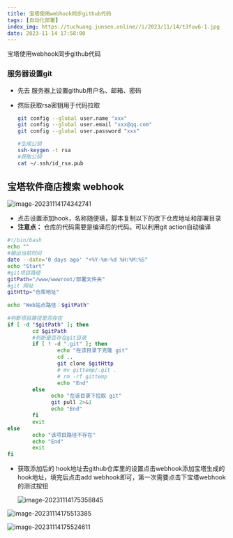 ```yaml
---
title: 宝塔使用webhook同步github代码
tags: [自动化部署]
index_img: https://tuchuang.junsen.online//i/2023/11/14/t3fuv6-1.jpg
date: 2023-11-14 17:58:00
---
```


宝塔使用webhook同步github代码



### 服务器设置git

- 先去 服务器上设置github用户名、邮箱、密码

- 然后获取rsa密钥用于代码拉取

  ```bash
  git config --global user.name "xxx"
  git config --global user.email "xxx@qq.com"
  git config --global user.password "xxx"
  
  #生成公钥
  ssh-keygen -t rsa
  #获取公钥
  cat ~/.ssh/id_rsa.pub
  ```

  

## 宝塔软件商店搜索 webhook

![image-20231114174342741](https://tuchuang.junsen.online//i/2023/11/14/stzy0l-1.png)

- 点击设置添加hook，名称随便填，脚本复制以下的改下仓库地址和部署目录
- **注意点：** 仓库的代码需要是编译后的代码。可以利用git action自动编译

```bash
#!/bin/bash
echo ""
#输出当前时间
date --date='0 days ago' "+%Y-%m-%d %H:%M:%S"
echo "Start"
#git项目路径
gitPath="/www/wwwroot/部署文件夹"
#git 网址
gitHttp="仓库地址"
 
echo "Web站点路径：$gitPath"
 
#判断项目路径是否存在
if [ -d "$gitPath" ]; then
        cd $gitPath
        #判断是否存在git目录
        if [ ! -d ".git" ]; then
                echo "在该目录下克隆 git"
                cd ..
                git clone $gitHttp 
                # mv gittemp/.git .
                # rm -rf gittemp 
                echo "End"
        else  
              echo "在该目录下拉取 git"
              git pull 2>&1
              echo "End"
        fi
        exit
else
        echo "该项目路径不存在"
        echo "End"
        exit
fi
```

- 获取添加后的 hook地址去github仓库里的设置点击webhook添加宝塔生成的hook地址，填完后点击add webhook即可，第一次需要点击下宝塔webhook的测试按钮

  ![image-20231114175358845](https://tuchuang.junsen.online//i/2023/11/14/t01js2-1.png)

![image-20231114175513385](https://tuchuang.junsen.online//i/2023/11/14/t0yp1j-1.png)

![image-20231114175524611](https://tuchuang.junsen.online//i/2023/11/14/t111g1-1.png)